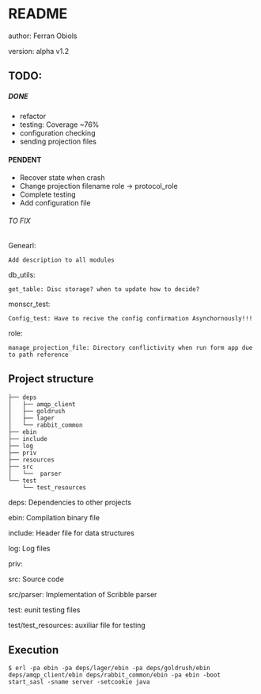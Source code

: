 README
=============

author: Ferran Obiols

version: alpha v1.2


TODO:
-------
##### DONE

- refactor
- testing: Coverage ~76% 
- configuration checking
- sending projection files

#### PENDENT

- Recover state when crash
- Change projection filename role -> protocol_role
- Complete testing
- Add configuration file

###### TO FIX
Genearl:
	
	Add description to all modules

db_utils:
 
	get_table: Disc storage? when to update how to decide?
	
monscr_test:
	
	Config_test: Have to recive the config confirmation Asynchornously!!!
	
role:

	manage_projection_file: Directory conflictivity when run form app due to path reference
	
	



Project structure
--------

	├── deps    
	│   ├── amqp_client
	│   ├── goldrush
	│   ├── lager
	│   └── rabbit_common
	├── ebin
	├── include
	├── log
	├── priv
	├── resources
	├── src
	│   └──  parser
	└── test
    	└── test_resources

deps: Dependencies to other projects 

ebin: Compilation binary file 

include: Header file for data structures

log: Log files

priv: 

src: Source code

src/parser: Implementation of Scribble parser

test: eunit testing files

test/test_resources: auxiliar file for testing


## Execution

	$ erl -pa ebin -pa deps/lager/ebin -pa deps/goldrush/ebin deps/amqp_client/ebin deps/rabbit_common/ebin -pa ebin -boot start_sasl -sname server -setcookie java
